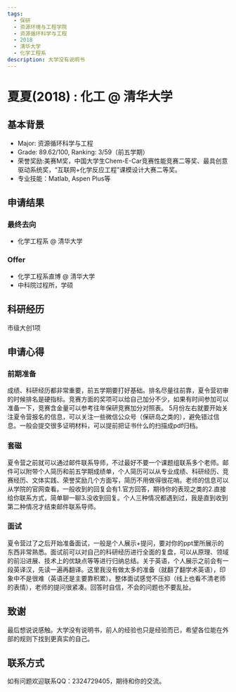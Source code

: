 ```yaml
---
tags:
  - 保研
  - 资源环境与工程学院
  - 资源循环科学与工程
  - 2018
  - 清华大学
  - 化学工程系
description: 大学没有说明书
---
```


# 夏夏(2018) : 化工 @ 清华大学

## 基本背景

- Major: 资源循环科学与工程
- Grade: 89.62/100, Ranking: 3/59（前五学期）
- 荣誉奖励:美赛M奖，中国大学生Chem-E-Car竞赛性能竞赛二等奖、最具创意驱动系统奖，“互联网+化学反应工程”课模设计大赛二等奖。
- 专业技能：Matlab, Aspen Plus等

## 申请结果

### 最终去向

- 化学工程系 @ 清华大学

### Offer

- 化学工程系直博 @ 清华大学
- 中科院过程所，学硕

## 科研经历

市级大创1项

## 申请心得

### 前期准备

成绩、科研经历都非常重要，前五学期要打好基础。排名尽量往前靠，夏令营初审的时候排名是硬指标。竞赛方面的奖项可以给自己加分不少，如果有时间参加可以准备一下，竞赛含金量可以参考往年保研竞赛加分对照表。
5月份左右就要开始关注夏令营报名的信息，可以关注一些微信公众号（保研岛之类的），避免错过信息。一般会提交很多证明材料，可以提前把证书什么的扫描成pdf归档。

### 套磁

夏令营之前就可以通过邮件联系导师，不过最好不要一个课题组联系多个老师。邮件可以附带个人简历和前五学期成绩单，个人简历可以从专业成绩、科研经历、竞赛经历、文体实践、荣誉奖励几个方面写，简历不用做得很花哨。老师的信息可以从学院的官网查看。一般收到的回复会有1.官方回答，期待你的表现之类的2.直接给你联系方式，简单聊一聊3.没收到回复。个人三种情况都遇到过，我是直到收到第二种情况才结束邮件联系导师。

### 面试

夏令营过了之后开始准备面试，一般是个人展示+提问，要对你的ppt里所展示的东西非常熟悉。面试前可以对自己的科研经历进行全面的复盘，可以从原理、领域的前沿进展、技术上的优缺点等等进行归纳总结。关于英语，个人展示之前会有一段英译汉，先读一遍再翻译。这里我没有做太多的准备（就翻了翻学术英语），印象中不是很难（英语还是主要靠积累）。整体面试感觉不压抑（线上也看不清老师的表情），老师的提问很紧凑。回答时自信，不会的问题也不要乱扯。

## 致谢

最后想说说感触。大学没有说明书，前人的经验也只是经验而已，希望各位能在外部的规则下找到更真实的自己。

## 联系方式

如有问题欢迎联系QQ：2324729405，期待和你的交流。 
